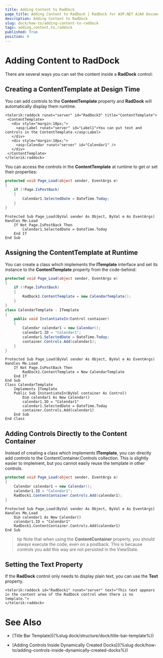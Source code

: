 ```yaml
---
title: Adding Content to RadDock
page_title: Adding Content to RadDock | RadDock for ASP.NET AJAX Documentation
description: Adding Content to RadDock
slug: dock/how-to/adding-content-to-raddock
tags: adding,content,to,raddock
published: True
position: 0
---
```


# Adding Content to RadDock



There are several ways you can set the content inside a **RadDock** control:

## Creating a ContentTemplate at Design Time

You can add controls to the **ContentTemplate** property and **RadDock** will automatically display them runtime.

````ASP.NET
<telerik:raddock runat="server" id="RadDock3" title="ContentTemplate">
 <ContentTemplate>
   <div style="margin:10px;">
     <asp:Label runat="server" id="Label1">You can put text and controls in the ContentTemplate.</asp:Label>
   </div>
   <div style="margin:10px;">
     <asp:Calendar runat="server" id="Calendar1" />
   </div>
 </ContentTemplate>
</telerik:raddock>
````



You can access the controls in the **ContentTemplate** at runtime to get or set their properties:



````C#
protected void Page_Load(object sender, EventArgs e)
{
    if (!Page.IsPostBack)
    {
        Calendar1.SelectedDate = DateTime.Today;
    }
}
````
````VB
Protected Sub Page_Load(ByVal sender As Object, ByVal e As EventArgs) Handles Me.Load
    If Not Page.IsPostBack Then
        Calendar1.SelectedDate = DateTime.Today
    End If
End Sub
````


## Assigning the ContentTemplate at Runtime

You can create a class which implements the **ITemplate** interface and set its instance to the **ContentTemplate** property from the code-behind:



````C#
protected void Page_Load(object sender, EventArgs e)
{
    if (!Page.IsPostBack)
    {
        RadDock1.ContentTemplate = new CalendarTemplate();
    }
}
class CalendarTemplate : ITemplate
{
    public void InstantiateIn(Control container)
    {
        Calendar calendar1 = new Calendar();
        calendar1.ID = "Calendar1";
        calendar1.SelectedDate = DateTime.Today;
        container.Controls.Add(calendar1);
    }
}
````
````VB
Protected Sub Page_Load(ByVal sender As Object, ByVal e As EventArgs) Handles Me.Load
    If Not Page.IsPostBack Then
        RadDock1.ContentTemplate = New CalendarTemplate
    End If
End Sub
Class CalendarTemplate
    Implements ITemplate
    Public Sub InstantiateIn(ByVal container As Control)
        Dim calendar1 As New Calendar()
        calendar1.ID = "Calendar1"
        calendar1.SelectedDate = DateTime.Today
        container.Controls.Add(calendar1)
    End Sub
End Class
````


## Adding Controls Directly to the Content Container

Instead of creating a class which implements **ITemplate**, you can directly add controls to the ContentContainer.Controls collection. This is slightly easier to implement, but you cannot easily reuse the template in other controls.



````C#
protected void Page_Load(object sender, EventArgs e)
{
    Calendar calendar1 = new Calendar();
    calendar1.ID = "Calendar1";
    RadDock1.ContentContainer.Controls.Add(calendar1);
}
````
````VB
Protected Sub Page_Load(ByVal sender As Object, ByVal e As EventArgs) Handles Me.Load
    Dim calendar1 As New Calendar()
    calendar1.ID = "Calendar1"
    RadDock1.ContentContainer.Controls.Add(calendar1)
End Sub
````


>tip Note that when using the **ContentContainer** property, you should always execute the code, even on a postback. This is because controls you add this way are not persisted in the ViewState.
>


## Setting the Text Property

If the **RadDock** control only needs to display plain text, you can use the **Text** property.

````ASP.NET
<telerik:raddock id="RadDock1" runat="server" text="This text appears in the content area of the RadDock control when there is no template.">
</telerik:raddock>
````



# See Also

 * [Title Bar Template]({%slug dock/structure/dock/title-bar-template%})

 * [Adding Controls Inside Dynamically Created Docks]({%slug dock/how-to/adding-controls-inside-dynamically-created-docks%})
